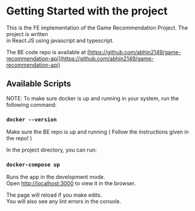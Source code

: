# Getting Started with the project

This is the FE implementation of the Game Recommendation Project. The project is written\
in React.JS using javascript and typescript.

The BE code repo is available at [https://github.com/abhin2149/game-recommendation-api](https://github.com/abhin2149/game-recommendation-api)

## Available Scripts

NOTE: To make sure docker is up and running in your system, run the following command:

### `docker --version`

Make sure the BE repo is up and running ( Follow the instructions given in the repo! )

In the project directory, you can run:

### `docker-compose up`

Runs the app in the development mode.\
Open [http://localhost:3000](http://localhost:3000) to view it in the browser.

The page will reload if you make edits.\
You will also see any lint errors in the console.
